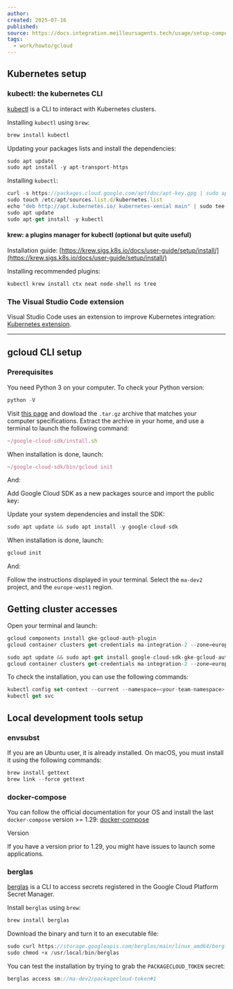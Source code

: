 ```yaml
---
author:
created: 2025-07-16
published:
source: https://docs.integration.meilleursagents.tech/usage/setup-computer/
tags:
  - work/howto/gcloud
---
```

## Kubernetes setup

### kubectl: the kubernetes CLI

[kubectl](https://kubernetes.io/docs/reference/kubectl/overview/) is a CLI to interact with Kubernetes clusters.

Installing `kubectl` using `brew`:

```js
brew install kubectl
```

Updating your packages lists and install the dependencies:

```js
sudo apt update
sudo apt install -y apt-transport-https
```

Installing `kubectl`:

```js
curl -s https://packages.cloud.google.com/apt/doc/apt-key.gpg | sudo apt-key add -
sudo touch /etc/apt/sources.list.d/kubernetes.list
echo "deb http://apt.kubernetes.io/ kubernetes-xenial main" | sudo tee -a /etc/apt/sources.list.d/kubernetes.list
sudo apt update
sudo apt-get install -y kubectl
```

#### krew: a plugins manager for kubectl (optional but quite useful)

Installation guide: [https://krew.sigs.k8s.io/docs/user-guide/setup/install/](https://krew.sigs.k8s.io/docs/user-guide/setup/install/)

Installing recommended plugins:

```js
kubectl krew install ctx neat node-shell ns tree
```

### The Visual Studio Code extension

Visual Studio Code uses an extension to improve Kubernetes integration: [Kubernetes extension](https://marketplace.visualstudio.com/items?itemName=ms-kubernetes-tools.vscode-kubernetes-tools).

___
## gcloud CLI setup

### Prerequisites

You need Python 3 on your computer. To check your Python version:

```js
python -V
```

Visit [this page](https://cloud.google.com/sdk/docs/install#mac) and dowload the `.tar.gz` archive that matches your computer specifications. Extract the archive in your home, and use a terminal to launch the following command:

```js
~/google-cloud-sdk/install.sh
```

When installation is done, launch:

```js
~/google-cloud-sdk/bin/gcloud init
```

And:

Add Google Cloud SDK as a new packages source and import the public key:

Update your system dependencies and install the SDK:

```js
sudo apt update && sudo apt install -y google-cloud-sdk
```

When installation is done, launch:

```js
gcloud init
```

And:

Follow the instructions displayed in your terminal. Select the `ma-dev2` project, and the `europe-west1` region.

## Getting cluster accesses

Open your terminal and launch:

```js
gcloud components install gke-gcloud-auth-plugin
gcloud container clusters get-credentials ma-integration-2 --zone=europe-west1 --project=ma-dev2
```

```js
sudo apt update && sudo apt-get install google-cloud-sdk-gke-gcloud-auth-plugin
gcloud container clusters get-credentials ma-integration-2 --zone=europe-west1 --project=ma-dev2
```

To check the installation, you can use the following commands:

```js
kubectl config set-context --current --namespace=<your-team-namespace>
kubectl get svc
```

## Local development tools setup

### envsubst

If you are an Ubuntu user, it is already installed. On macOS, you must install it using the following commands:

```js
brew install gettext
brew link --force gettext
```

### docker-compose

You can follow the official documentation for your OS and install the last `docker-compose` version >= 1.29: [docker-compose](https://docs.docker.com/compose/install/)

Version

If you have a version prior to 1.29, you might have issues to launch some applications.

### berglas

[berglas](https://github.com/GoogleCloudPlatform/berglas) is a CLI to access secrets registered in the Google Cloud Platform Secret Manager.

Install `berglas` using `brew`:

```js
brew install berglas
```

Download the binary and turn it to an executable file:

```js
sudo curl https://storage.googleapis.com/berglas/main/linux_amd64/berglas -o /usr/local/bin/berglas
sudo chmod +x /usr/local/bin/berglas
```

You can test the installation by trying to grab the `PACKAGECLOUD_TOKEN` secret:

```js
berglas access sm://ma-dev2/packagecloud-token#1
```